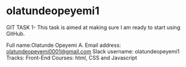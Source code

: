 # olatundeopeyemi1
GIT TASK 1- This task is aimed at making sure I am ready to start using GitHub.

Full name:Olatunde Opeyemi A.
Email address: olatundeopeyemi0001@gmail.com
Slack username: olatundeopeyemi1
 Tracks: Front-End
 Courses: html, CSS and Javascript
